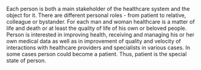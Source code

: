 Each person is both a main stakeholder of the healthcare system and the object for it. There are different personal roles - from patient to relative, colleague or bystander. For each man and woman healthcare is a matter of life and death or at least the quality of life of his own or beloved people. Person is interested in improving health, receiving and managing  his or her own medical data as well as in improvement of quality and velocity of interactions with healthcare providers and specialists in various cases. In some cases person could become a patient. Thus, patient is the special state of person.
